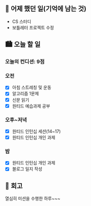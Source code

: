 ## 🌃 어제 했던 일(기억에 남는 것)

- CS 스터디
- 보틀레터 프로젝트 수정

## 🏙️ 오늘 할 일

### 오늘의 컨디션: 9점

### 오전

- [x] 아침 스트레칭 및 운동
- [x] 알고리즘 1문제
- [x] 신문 읽기
- [x] 원티드 예습과제 공부

### 오후~저녁

- [x] 원티드 인턴십 세션(14~17)
- [x] 원티드 인턴십 개인 과제

### 밤

- [x] 원티드 인턴십 개인 과제
- [x] 블로그 일지 작성

## 🌆 회고

열심히 미션을 수행한 하루~~~
